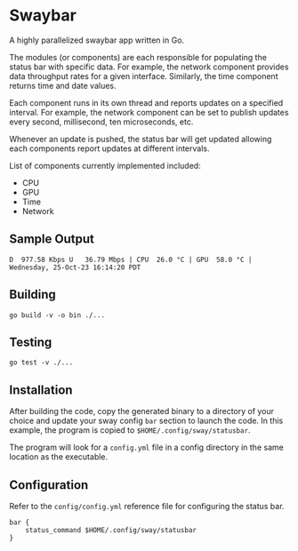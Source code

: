 # Swaybar

A highly parallelized swaybar app written in Go.

The modules (or components) are each responsible for populating the status bar
with specific data. For example, the network component provides data throughput
rates for a given interface. Similarly, the time component returns time and date
values.

Each component runs in its own thread and reports updates on a specified
interval. For example, the network component can be set to publish updates every
second, millisecond, ten microseconds, etc.

Whenever an update is pushed, the status bar will get updated allowing each
components report updates at different intervals.

List of components currently implemented included:

- CPU
- GPU
- Time
- Network

## Sample Output

```text
D  977.58 Kbps U   36.79 Mbps | CPU  26.0 °C | GPU  58.0 °C | Wednesday, 25-Oct-23 16:14:20 PDT
```

## Building

```text
go build -v -o bin ./...
```

## Testing

```text
go test -v ./...
```

## Installation

After building the code, copy the generated binary to a directory of your choice
and update your sway config `bar` section to launch the code. In this example,
the program is copied to `$HOME/.config/sway/statusbar`.

The program will look for a `config.yml` file in a config directory in the same
location as the executable.

## Configuration

Refer to the `config/config.yml` reference file for configuring the status bar.

```text
bar {
    status_command $HOME/.config/sway/statusbar
}
```
